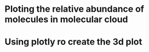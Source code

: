 # Ploting the relative abundance of molecules in molecular cloud


# Using plotly ro create the 3d plot 



